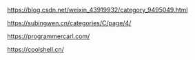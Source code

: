 https://blog.csdn.net/weixin_43919932/category_9495049.html

https://subingwen.cn/categories/C/page/4/

https://programmercarl.com/

https://coolshell.cn/
